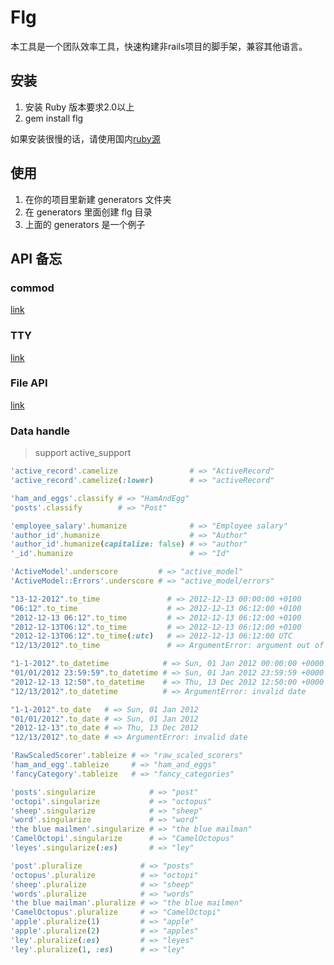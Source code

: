 # Flg

本工具是一个团队效率工具，快速构建非rails项目的脚手架，兼容其他语言。

## 安装

1. 安装 Ruby 版本要求2.0以上
2. gem install flg

如果安装很慢的话，请使用国内[ruby源](https://gems.ruby-china.org/)

## 使用

1. 在你的项目里新建 generators 文件夹
2. 在 generators 里面创建 flg 目录
3. 上面的 generators 是一个例子

## API 备忘

### commod

[link](http://naildrivin5.com/gli/)

### TTY
[link]()

### File API

[link](https://github.com/piotrmurach/tty-file)

### Data handle

> support active_support

```ruby
'active_record'.camelize                # => "ActiveRecord"
'active_record'.camelize(:lower)        # => "activeRecord"
```

```ruby
'ham_and_eggs'.classify # => "HamAndEgg"
'posts'.classify        # => "Post"
```

```ruby
'employee_salary'.humanize              # => "Employee salary"
'author_id'.humanize                    # => "Author"
'author_id'.humanize(capitalize: false) # => "author"
'_id'.humanize                          # => "Id"
```

```ruby
'ActiveModel'.underscore         # => "active_model"
'ActiveModel::Errors'.underscore # => "active_model/errors"
```

```ruby
"13-12-2012".to_time               # => 2012-12-13 00:00:00 +0100
"06:12".to_time                    # => 2012-12-13 06:12:00 +0100
"2012-12-13 06:12".to_time         # => 2012-12-13 06:12:00 +0100
"2012-12-13T06:12".to_time         # => 2012-12-13 06:12:00 +0100
"2012-12-13T06:12".to_time(:utc)   # => 2012-12-13 06:12:00 UTC
"12/13/2012".to_time               # => ArgumentError: argument out of range
```

```ruby
"1-1-2012".to_datetime            # => Sun, 01 Jan 2012 00:00:00 +0000
"01/01/2012 23:59:59".to_datetime # => Sun, 01 Jan 2012 23:59:59 +0000
"2012-12-13 12:50".to_datetime    # => Thu, 13 Dec 2012 12:50:00 +0000
"12/13/2012".to_datetime          # => ArgumentError: invalid date
```

```ruby
"1-1-2012".to_date   # => Sun, 01 Jan 2012
"01/01/2012".to_date # => Sun, 01 Jan 2012
"2012-12-13".to_date # => Thu, 13 Dec 2012
"12/13/2012".to_date # => ArgumentError: invalid date
```

```ruby
'RawScaledScorer'.tableize # => "raw_scaled_scorers"
'ham_and_egg'.tableize     # => "ham_and_eggs"
'fancyCategory'.tableize   # => "fancy_categories"
```

```ruby
'posts'.singularize            # => "post"
'octopi'.singularize           # => "octopus"
'sheep'.singularize            # => "sheep"
'word'.singularize             # => "word"
'the blue mailmen'.singularize # => "the blue mailman"
'CamelOctopi'.singularize      # => "CamelOctopus"
'leyes'.singularize(:es)       # => "ley"
```

```ruby
'post'.pluralize             # => "posts"
'octopus'.pluralize          # => "octopi"
'sheep'.pluralize            # => "sheep"
'words'.pluralize            # => "words"
'the blue mailman'.pluralize # => "the blue mailmen"
'CamelOctopus'.pluralize     # => "CamelOctopi"
'apple'.pluralize(1)         # => "apple"
'apple'.pluralize(2)         # => "apples"
'ley'.pluralize(:es)         # => "leyes"
'ley'.pluralize(1, :es)      # => "ley"
```
